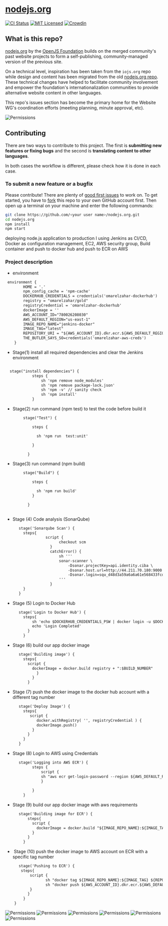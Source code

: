 # [nodejs.org](https://nodejs.org/)

[![CI Status](https://github.com/nodejs/nodejs.org/actions/workflows/ci.yml/badge.svg)](https://github.com/nodejs/nodejs.org/actions/workflows/ci.yml?query=branch%3Amain)
[![MIT Licensed](https://img.shields.io/badge/license-MIT-blue)](LICENSE)
[![Crowdin](https://badges.crowdin.net/nodejs-website/localized.svg)](https://crowdin.com/project/nodejs-website)


## What is this repo?

[nodejs.org](https://nodejs.org/) by the [OpenJS Foundation](https://openjsf.org/) builds on the merged community's past website projects to form a self-publishing, community-managed version of the previous site.

On a technical level, inspiration has been taken from the `iojs.org` repo while design and content has been migrated from the old [nodejs.org repo](https://github.com/nodejs/nodejs.org-archive). These technical changes have helped to facilitate community involvement and empower the foundation's internationalization communities to provide alternative website content in other languages.

This repo's issues section has become the primary home for the Website WG's coordination efforts (meeting planning, minute approval, etc).

 <img src="node-app-deploy.png" alt="Permissions" />

## Contributing

There are two ways to contribute to this project. The first is **submitting new features or fixing bugs** and the second is **translating content to other languages**.

In both cases the workflow is different, please check how it is done in each case.

### To submit a new feature or a bugfix

Please contribute! There are plenty of [good first issues](https://github.com/nodejs/nodejs.org/labels/good%20first%20issue) to work on. To get started, you have to [fork](https://github.com/nodejs/nodejs.org/fork) this repo to your own GitHub account first. Then open up a terminal on your machine and enter the following commands:

```bash
git clone https://github.com/<your user name>/nodejs.org.git
cd nodejs.org
npm install
npm start
```


 deploying node.js application to production I using Jenkins as CI/CD, Docker as configuration management, EC2, AWS security group,
 Build container and push to docker hub and push to ECR on AWS

### Project description

- environment 
```diff 
 environment {
        HOME = '.'
        npm_config_cache = 'npm-cache'
        DOCKERHUB_CREDENTIALS = credentials('omarelzahar-dockerhub')
        registry = "omarelzahar/gold"
        registryCredential = 'omarelzahar-dockerhub'
        dockerImage = ''
        AWS_ACCOUNT_ID="780026208030"
        AWS_DEFAULT_REGION="us-east-1"
        IMAGE_REPO_NAME="jenkins-docker"
        IMAGE_TAG="latest"
        REPOSITORY_URI = "${AWS_ACCOUNT_ID}.dkr.ecr.${AWS_DEFAULT_REGION}.amazonaws.com/${IMAGE_REPO_NAME}"
        THE_BUTLER_SAYS_SO=credentials('omarelzahar-aws-creds')
    }
```
- Stage(1) install all required dependencies and clear the Jenkins environment
```diff 

  stage("install dependencies") {	
            steps {	
                sh 'npm remove node_modules'
                sh 'npm remove package-lock.json'
                sh 'npm -v' // sanity check
                sh 'npm install'
            }	
```
- Stage(2) run command (npm test)  to test the code before build it
```diff 
        stage("Test") {

            steps {

              sh 'npm run  test:unit'

            }

          }
```
- Stage(3) run command (npm build)
```diff
        stage("Build") {

            steps {

              sh 'npm run build'
            }

          }
           

```
- Stage (4) Code analysis (SonarQube)
```diff
      stage('Sonarqube Scan') {
        steps{
                  script {
                        checkout scm
                    }
                    catchError() {
                        sh '''
                        sonar-scanner \
                            -Dsonar.projectKey=api.identity.ciba \
                            -Dsonar.host.url=http://44.211.70.180:9000 \
                            -Dsonar.login=squ_d48d3a59a6a6a61e568433fcde79316321492dca
                        '''
                    }
        }
      }
```
- Stage (5) Login to Docker Hub
```diff 
      stage('Login to Docker Hub') {         
        steps{                            
        	sh 'echo $DOCKERHUB_CREDENTIALS_PSW | docker login -u $DOCKERHUB_CREDENTIALS_USR --password-stdin'                 
        	echo 'Login Completed'                
          }           
        }  
```

- Stage (6) build our app docker image
```diff 
      stage('Building image') {
        steps{
          script {
            dockerImage = docker.build registry + ":$BUILD_NUMBER"
              }
            }
          }
```
- Stage (7) push the docker image to the docker hub account with a different tag number
``` diff 
      stage('Deploy Image') {
        steps{
           script {
              docker.withRegistry( '', registryCredential ) {
              dockerImage.push()
            }
          }
        }
      }
```
- Stage (8) Login to AWS using Credentials
```diff 
      stage('Logging into AWS ECR') {
            steps {
                script {
                sh "aws ecr get-login-password --region ${AWS_DEFAULT_REGION} | docker login --username AWS --password-stdin ${AWS_ACCOUNT_ID}.dkr.ecr.${AWS_DEFAULT_REGION}.amazonaws.com"
                }
                 
            }
        }

```
- Stage (9) build our app docker image with aws requirements
```diff 
      stage('Building image for ECR') {
          steps{
            script {
              dockerImage = docker.build "${IMAGE_REPO_NAME}:${IMAGE_TAG}"
            }
          }
        }

```
-  Stage (10) push the docker image to AWS account on ECR with a specific tag number
```diff 
      stage('Pushing to ECR') {
       steps{  
           script {
                  sh "docker tag ${IMAGE_REPO_NAME}:${IMAGE_TAG} ${REPOSITORY_URI}:$IMAGE_TAG"
                  sh "docker push ${AWS_ACCOUNT_ID}.dkr.ecr.${AWS_DEFAULT_REGION}.amazonaws.com/${IMAGE_REPO_NAME}:${IMAGE_TAG}"
           }
          }
        }
    }	
```

 <img src="AWS-ec2.png" alt="Permissions" />


 <img src="dockerhub.png" alt="Permissions" />


 <img src="ECR-images.png" alt="Permissions" />


 <img src="jenkins-builds.png" alt="Permissions" />


 <img src="jenkins-success.png" alt="Permissions" />


 <img src="sonarqube.png" alt="Permissions" />
 
